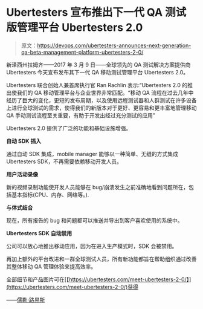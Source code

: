 # Ubertesters 宣布推出下一代 QA 测试版管理平台 Ubertesters 2.0

> 原文：<https://devops.com/ubertesters-announces-next-generation-qa-beta-management-platform-ubertesters-2-0/>

新泽西州拉姆齐——2017 年 3 月 9 日——全球领先的 QA 测试解决方案提供商 Ubertesters 今天宣布发布其下一代 QA 移动测试管理平台 Ubertesters 2.0。

Ubertesters 联合创始人兼首席执行官 Ran Rachlin 表示:“Ubertesters 2.0 的推出使我们的 QA 移动管理平台与企业世界非常匹配。“移动 QA 流程在过去几年中经历了巨大的变化，更短的发布周期，以及使用远程测试器和人群测试在许多设备上进行全球测试的需求，使得我们的新版本对于更好、更容易和更丰富地管理移动 QA 手动测试流程至关重要，有助于开发出经过充分测试的应用”

Ubertesters 2.0 提供了广泛的功能和基础设施增强。

**自动 SDK 插入**

通过自动 SDK 集成，mobile manager 能够以一种简单、无缝的方式集成 Ubertesters SDK，不再需要依赖移动开发人员。

**用户活动录像**

新的视频录制功能使开发人员能够在 bug/崩溃发生之前准确地看到问题所在，包括基本指标(CPU、内存、网络等。).

**与体式结合**

现在，所有报告的 bug 和问题都可以推送并导出到客户喜欢使用的系统中。

**Ubertesters SDK 自动禁用**

公司可以放心地推出移动应用，因为在进入生产模式时，SDK 会被禁用。

再加上额外的平台改进和一群全球测试人员，所有新功能都旨在帮助组织通过改善其整体移动 QA 管理体验来提高效率。

  全部细节和产品图片可在[【https://ubertesters.com/meet-ubertesters-2-0/】](https://ubertesters.com/meet-ubertesters-2-0/)获得

——[儒勒·路易斯](https://devops.com/author/jules/)